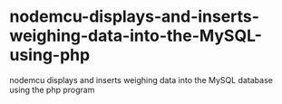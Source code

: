 # nodemcu-displays-and-inserts-weighing-data-into-the-MySQL-using-php
nodemcu displays and inserts weighing data into the MySQL database using the php program
